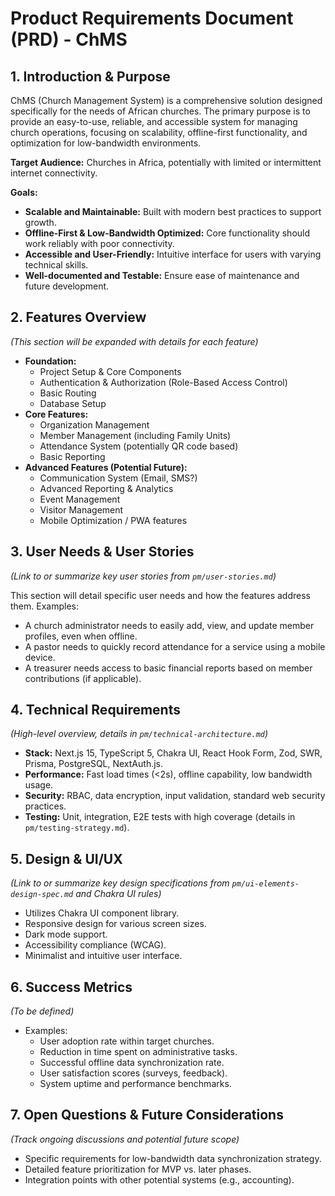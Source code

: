 # Product Requirements Document (PRD) - ChMS

## 1. Introduction & Purpose

ChMS (Church Management System) is a comprehensive solution designed specifically for the needs of African churches. The primary purpose is to provide an easy-to-use, reliable, and accessible system for managing church operations, focusing on scalability, offline-first functionality, and optimization for low-bandwidth environments.

**Target Audience:** Churches in Africa, potentially with limited or intermittent internet connectivity.

**Goals:**

- **Scalable and Maintainable:** Built with modern best practices to support growth.
- **Offline-First & Low-Bandwidth Optimized:** Core functionality should work reliably with poor connectivity.
- **Accessible and User-Friendly:** Intuitive interface for users with varying technical skills.
- **Well-documented and Testable:** Ensure ease of maintenance and future development.

## 2. Features Overview

_(This section will be expanded with details for each feature)_

- **Foundation:**
  - Project Setup & Core Components
  - Authentication & Authorization (Role-Based Access Control)
  - Basic Routing
  - Database Setup
- **Core Features:**
  - Organization Management
  - Member Management (including Family Units)
  - Attendance System (potentially QR code based)
  - Basic Reporting
- **Advanced Features (Potential Future):**
  - Communication System (Email, SMS?)
  - Advanced Reporting & Analytics
  - Event Management
  - Visitor Management
  - Mobile Optimization / PWA features

## 3. User Needs & User Stories

_(Link to or summarize key user stories from `pm/user-stories.md`)_

This section will detail specific user needs and how the features address them. Examples:

- A church administrator needs to easily add, view, and update member profiles, even when offline.
- A pastor needs to quickly record attendance for a service using a mobile device.
- A treasurer needs access to basic financial reports based on member contributions (if applicable).

## 4. Technical Requirements

_(High-level overview, details in `pm/technical-architecture.md`)_

- **Stack:** Next.js 15, TypeScript 5, Chakra UI, React Hook Form, Zod, SWR, Prisma, PostgreSQL, NextAuth.js.
- **Performance:** Fast load times (<2s), offline capability, low bandwidth usage.
- **Security:** RBAC, data encryption, input validation, standard web security practices.
- **Testing:** Unit, integration, E2E tests with high coverage (details in `pm/testing-strategy.md`).

## 5. Design & UI/UX

_(Link to or summarize key design specifications from `pm/ui-elements-design-spec.md` and Chakra UI rules)_

- Utilizes Chakra UI component library.
- Responsive design for various screen sizes.
- Dark mode support.
- Accessibility compliance (WCAG).
- Minimalist and intuitive user interface.

## 6. Success Metrics

_(To be defined)_

- Examples:
  - User adoption rate within target churches.
  - Reduction in time spent on administrative tasks.
  - Successful offline data synchronization rate.
  - User satisfaction scores (surveys, feedback).
  - System uptime and performance benchmarks.

## 7. Open Questions & Future Considerations

_(Track ongoing discussions and potential future scope)_

- Specific requirements for low-bandwidth data synchronization strategy.
- Detailed feature prioritization for MVP vs. later phases.
- Integration points with other potential systems (e.g., accounting).

